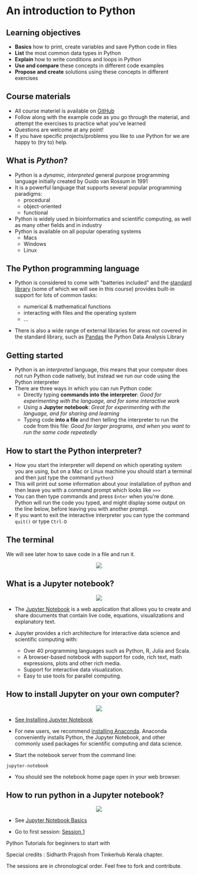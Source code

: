 
# An introduction to Python

## Learning objectives
- **Basics** how to print, create variables and save Python code in files
- **List** the most common data types in Python
- **Explain** how to write conditions and loops in Python
- **Use and compare** these concepts in different code examples 
- **Propose and create** solutions using these concepts in different exercises

## Course materials

- All course materiel is available on [GitHub](https://github.com/sprajosh/basic-python)
- Follow along with the example code as you go through the material, and attempt the exercises to practice what you’ve learned
- Questions are welcome at any point!
- If you have specific projects/problems you like to use Python for we are happy to (try to) help.


## What is *Python*?

- Python is a *dynamic, interpreted* general purpose programming language initially created by Guido van Rossum in 1991
- It is a powerful language that supports several popular programming paradigms:
    - procedural
    - object-oriented
    - functional
- Python is widely used in bioinformatics and scientific computing, as well as many other fields and in industry
- Python is available on all popular operating systems
    - Macs
    - Windows
    - Linux

## The Python programming language

- Python is considered to come with "batteries included" and the <a href="https://docs.python.org/3.5/library/">standard library</a> (some of which we will see in this course) provides built-in support for lots of common tasks:
    - numerical & mathematical functions 
    - interacting with files and the operating system
    - ...

- There is also a wide range of external libraries for areas not covered in the standard library, such as [Pandas](http://pandas.pydata.org/) the Python Data Analysis Library

## Getting started

- Python is an *interpreted* language, this means that your computer does not run Python code natively, but instead we run our code using the Python interpreter
- There are three ways in which you can run Python code:
    - Directly typing **commands into the interpreter**: *Good for experimenting with the language, and for some interactive work*
    - Using a **Jupyter notebook**: *Great for experimenting with the language, and for sharing and learning*
    - Typing code **into a file** and then telling the interpreter to run the code from this file: *Good for larger programs, and when you want to run the same code repeatedly*


## How to start the Python interpreter?

- How you start the interpreter will depend on which operating system you are using, but on a Mac or Linux machine you should start a terminal and then just type the command `python3`
- This will print out some information about your installation of python and then leave you with a command prompt which looks like `>>>` 
- You can then type commands and press `Enter` when you're done. Python will run the code you typed, and might display some output on the line below, before leaving you with another prompt.
- If you want to exit the interactive interpreter you can type the command `quit()` or type `Ctrl-D`

## The terminal

We will see later how to save code in a file and run it.
<center><img src="img/terminal.png"></center>

## What is a Jupyter notebook?

<center><img src="img/Jupyter.svg"></center>

- The [Jupyter Notebook](http://jupyter.org/) is a web application that allows you to create and share documents that contain live code, equations, visualizations and explanatory text. 

- Jupyter provides a rich architecture for interactive data science and scientific computing with: 
    - Over 40 programming languages such as Python, R, Julia and Scala.
    - A browser-based notebook with support for code, rich text, math expressions, plots and other rich media.
    - Support for interactive data visualization.
    - Easy to use tools for parallel computing.

## How to install Jupyter on your own computer?




<center><img src="img/Jupyter.svg"></center>

- [See Installing Jupyter Notebook](https://jupyter.readthedocs.io/en/latest/install.html)

- For new users, we recommend [installing Anaconda](https://www.continuum.io/downloads). Anaconda conveniently installs Python, the Jupyter Notebook, and other commonly used packages for scientific computing and data science.

- Start the notebook server from the command line:
```
jupyter-notebook
```
- You should see the notebook home page open in your web browser.


## How to run python in a Jupyter notebook?


<center><img src="img/Jupyter.svg"></center>

- See [Jupyter Notebook Basics](http://nbviewer.jupyter.org/github/jupyter/notebook/blob/master/docs/source/examples/Notebook/Notebook%20Basics.ipynb)


- Go to first session: [Session 1](Session_1.ipynb)

Python Tutorials for beginners to start with


Special credits : Sidharth Prajosh from Tinkerhub Kerala chapter.


The sessions are in chronological order. Feel free to fork and contribute.
